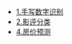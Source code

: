 
- [1.手写数字识别](/md/idea-plugin/deep-learning/case/1.手写数字识别.md)
- [2.影评分类](/md/idea-plugin/deep-learning/case/2.影评分类.md)
- [4.房价预测](/md/idea-plugin/deep-learning/case/4.房价预测.md)